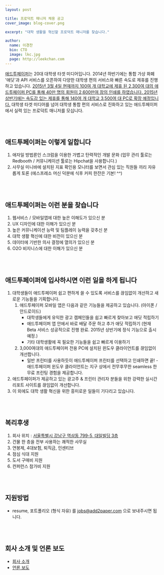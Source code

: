 ```yaml
---
layout: post

title: 프로덕트 매니저 채용 공고
cover_image: blog-cover.png

excerpt: "대학 생활을 혁신할 프로덕트 매니저를 찾습니다."

author:
  name: 이경찬
  bio: CTO
  image: lkc.jpg
  page: http://leekchan.com
---
```


[애드투페이퍼](http://www.add2paper.com)는 20대 대학생 타겟 미디어입니다. 2014년 하반기에는 통합 가상 화폐 '애딧'과 API 서비스를 오픈하여 다양한 대학생 편의 서비스와 빠른 속도로 제휴를 진행하고 있습니다. <u>2015년 3월 4일 현재까지 100여 개 대학교에 제휴 된 2,300여 대의 애드투페이퍼 PC를 통해 40만 명의 회원이 2,600만여 장의 인쇄를 하였습니다. 2015년 상반기에는 속도감 있는 제휴를 통해 140여 개 대학교 3,500여 대 PC로 확장 예정입니다.</u> 대학생 타겟 미디어를 넘어 대학생 통합 편의 서비스로 진화하고 있는 애드투페이퍼에서 실력 있는 프로덕트 매니저를 모십니다.


<br><br>

## 애드투페이퍼는 이렇게 일합니다
1. 애자일 방법론인 스크럼을 이용한 가볍고 탄력적인 개발 문화 (업무 관리 툴로는 Redbooth / 커뮤니케이션 툴로는 Hipchat을 사용합니다.)
2. 사무실 미니바에 설치된 지표 확인용 모니터를 보면서 관심 있는 직원들 끼리 자유롭게 토론 (에스프레소 머신 덕분에 식후 커피 한잔은 기본! ^^)

<br><br>

## 애드투페이퍼는 이런 분을 찾습니다
1. 웹서비스 / 모바일앱에 대한 높은 이해도가 있으신 분
2. UX 디자인에 대한 이해가 있으신 분 
3. 높은 커뮤니케이션 능력 및 팀플레이 능력을 갖추신 분
4. 대학 생활 혁신에 대한 비전이 있으신 분
5. 데이터에 기반한 의사 결정에 열의가 있으신 분
6. O2O 비지니스에 대한 이해가 있으신 분 

<br><br>

## 애드투페이퍼에 입사하시면 이런 일을 하게 됩니다
<ol>
<li>대학생들이 애드투페이퍼 쉽고 편하게 쓸 수 있도록 서비스를 끊임없이 개선하고 새로운 기능들을 기획합니다.

<ol>
<li>애드투페이퍼 모바일 앱은 다음과 같은 기능들을 제공하고 있습니다. (아이폰 / 안드로이드)

<ul>
<li>대학생들에게 유익한 광고 캠페인들을 쉽고 빠르게 찾아보고 애딧 적립하기</li>
<li>애드투페이퍼 앱 안에서 바로 배달 주문 하고 추가 애딧 적립하기 (현재 Beta 서비스 성공적으로 진행 완료. 2015년 상반기에 정식 기능으로 출시 예정.)</li>
<li>기타 대학생활에 꼭 필요한 기능들을 쉽고 빠르게 이용하기</li>
</ul>
</li>
<li>3,000여대의 애드투페이퍼 전용 PC에 설치된 윈도우 클라이언트를 끊임없이 개선합니다.

<ul>
<li>일반 프린터를 사용하듯이 애드투페이퍼 프린터를 선택하고 인쇄하면 끝! - 애드투페이퍼 윈도우 클라이언트는 지구 상에서 전무후무한 seamless 한 무료 프린팅 경험을 제공합니다.</li>
</ul>
</li>
</ol>
</li>
<li>애드투페이퍼가 제공하고 있는 광고주 &amp; 프린터 관리자 분들을 위한 강력한 실시간 리포트 사이트를 끊임없이 개선합니다.</li>
<li>이 외에도 대학 생활 혁신을 위한 흥미로운 일들이 기다리고 있습니다.</li>
</ol>

<br><br>

## 복리후생
1. 회사 위치 : [서울특별시 강남구 역삼동 799-5, 대일빌딩 3층](http://map.naver.com/local/siteview.nhn?code=13468464)
2. 건물 한 층을 전부 사용하는 쾌적한 사무실  
3. 연봉제, 4대보험, 퇴직금, 인센티브
4. 점심 식대 지원  
5. 도서 구매비 지원  
6. 컨퍼런스 참가비 지원  

<br><br>

## 지원방법
* resume, 포트폴리오 (형식 자유) 를 jobs@add2paper.com 으로 보내주시면 됩니다.

<br><br>

## 회사 소개 및 언론 보도 
* [회사 소개](http://www.add2paper.com/about/)
* [언론 보도](http://www.add2paper.com/about/#press) 